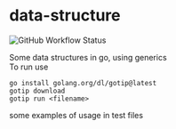 # data-structure
![GitHub Workflow Status](https://img.shields.io/github/workflow/status/Tv0ridobro/data-structure/build?&logo=github)

Some data structures in go, using generics  
To run use
```
go install golang.org/dl/gotip@latest
gotip download
gotip run <filename>
```
some examples of usage in test files
